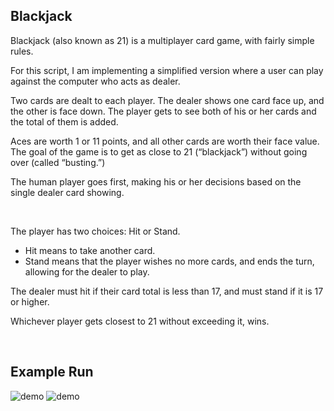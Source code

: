 ## Blackjack

Blackjack (also known as 21) is a multiplayer card game, with fairly simple rules.

For this script, I am implementing a simplified version where a user can play against the computer who acts as dealer.

Two cards are dealt to each player. The dealer shows one card face up, and the other is face down. The player gets to see both of his or her cards and the total of them is added. 

Aces are worth 1 or 11 points, and all other cards are worth their face value.  The goal of the game is to get as close to 21 (“blackjack”) without going over (called “busting.”)

The human player goes first, making his or her decisions based on the single dealer card showing.

</br>

The player has two choices: Hit or Stand.  
- Hit means to take another card.
- Stand means that the player wishes no more cards, and ends the turn, allowing for the dealer to play.

The dealer must hit if their card total is less than 17, and must stand if it is 17 or higher. 

Whichever player gets closest to 21 without exceeding it, wins.

</br>

## Example Run

![demo](https://user-images.githubusercontent.com/73488906/111056858-9854d280-84a8-11eb-9cbe-c5858764c6bc.png)
![demo](https://user-images.githubusercontent.com/73488906/111056838-50ce4680-84a8-11eb-84f4-62c8364c82ef.png)

